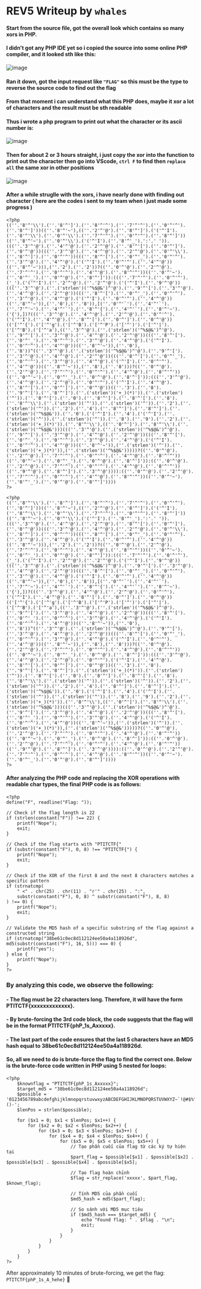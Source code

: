 # REV5 Writeup by `whales`

#### Start from the source file, got the overall look which contains so many xors in PHP.
#### I didn't got any PHP IDE yet so i copied the source into some online PHP compiler, and it looked sth like this: 
![image](https://github.com/user-attachments/assets/310f9222-512e-4497-9ab9-f68b8f9d3b24)
#### Ran it down, got the input request like `"FLAG"` so this must be the type to reverse the source code to find out the flag
#### From that moment i can understand what this PHP does, maybe it xor a lot of characters and the result must be sth readable
#### Thus i wrote a php program to print out what the character or its ascii number is: 
![image](https://github.com/user-attachments/assets/d8630d6a-a0b0-4ae0-aab0-6dcf5be78980)
#### Then for about 2 or 3 hours straight, i just copy the xor into the function to print out the character then go into VScode, `ctrl F` to find then `replace all` the same xor in other positions
![image](https://github.com/user-attachments/assets/2e56a4bc-2b74-41ea-9da2-9d46ce4a5600)
#### After a while struglle with the xors, i have nearly done with finding out character ( here are the codes i sent to my team when i just made some progress )
```
<?php
((''.'8'^'\\').(''.'8'^']').(''.'8'^'^').(''.'7'^'^').(''.'0'^'^').(''.'8'^']'))((''.'8'^'~'),((''.'2'^'@').(''.'8'^']').('('^'I').(''.'8'^'\\').(''.'0'^'\\').(''.'7'^'^').(''.'0'^'^').(''.'8'^']'))((''.'8'^'~').(''.'0'^'\\').('('^'I').(''.'8'^'_').':'.' ')).(((''.'3'^'@').(''.'4'^'@').(''.'2'^'@').(''.'8'^'[').(''.'0'^']').(''.'0'^'@'))(((''.'3'^'@').(''.'4'^'@').(''.'2'^'@').(''.'0'^'\\').(''.'8'^']').(''.'0'^'^'))(((''.'8'^'[').(''.'0'^'_').(''.'0'^'^').(''.'3'^'@').(''.'4'^'@').('('^'I').(''.'0'^'^').(''.'4'^'@'))((''.'8'^'~'))),(''.'2').(''.'2'))?((''.'0'^'@').(''.'2'^'@').(''.'7'^'^').(''.'0'^'^').(''.'4'^'@').(''.'8'^'^'))((''.'0'^'~').(''.'0'^'_').(''.'0'^'@').(''.'8'^']')):(((''.'7'^'^').(''.'0'^'^').('_').('('^'I').(''.'2'^'@').(''.'2'^'@').('('^'I').(''.'9'^'@'))(((''.'3'^'@').(''.('strlen')('^%$@&')^'@').(''.'9'^'[').(''.'3'^'@').(''.'4'^'@').(''.'2'^'@'))(((''.'8'^'[').(''.'0'^'_').(''.'0'^'^').(''.'3'^'@').(''.'4'^'@').('('^'I').(''.'0'^'^').(''.'4'^'@'))((''.'8'^'~')),(''.'0'),(''.'8')),[(''.'0'^'`').(''.'4'^'`').(''.'7'^'~').(''.'4'^'`').(''.'8'^'{').(''.'4'^'`').(''.'8'^'~').('{'),])?(((''.'3'^'@').(''.'4'^'@').(''.'2'^'@').(''.'0'^'^').('('^'I').(''.'4'^'@').(''.'8'^'[').(''.'0'^']').(''.'0'^'@'))(('['^'{').('['^'g').('['^'B').('['^'P').('['^')').('['^'|').('['^'B').('['^'a'),((''.'3'^'@').(''.('strlen')('^%$@&')^'@').(''.'9'^'[').(''.'3'^'@').(''.'4'^'@').(''.'2'^'@'))(((''.'8'^'[').(''.'0'^'_').(''.'0'^'^').(''.'3'^'@').(''.'4'^'@').('('^'I').(''.'0'^'^').(''.'4'^'@'))((''.'8'^'~')),(''.'0'),(''.'8'))^((''.'3'^'@').(''.('strlen')('^%$@&')^'@').(''.'9'^'[').(''.'3'^'@').(''.'4'^'@').(''.'2'^'@'))(((''.'8'^'[').(''.'0'^'_').(''.'0'^'^').(''.'3'^'@').(''.'4'^'@').('('^'I').(''.'0'^'^').(''.'4'^'@'))((''.'8'^'~')),(''.'8'),(''.'8')))?((''.'0'^'@').(''.'2'^'@').(''.'7'^'^').(''.'0'^'^').(''.'4'^'@').(''.'8'^'^'))((''.'0'^'~').(''.'0'^'_').(''.'0'^'@').(''.'8'^']')):(((''.'3'^'@').(''.'4'^'@').(''.'2'^'@').(''.'0'^'^').('('^'I').(''.'4'^'@').(''.'8'^'[').(''.'0'^']').(''.'0'^'@'))((''.'3').(''.'8').(''.'9'^'[').(''.'8'^']').(''.('strlen')('+_)(*)')).(''.('strlen')('^')).(''.'8'^'[').(''.'0').(''.'8'^']').(''.'8'^'[').(''.'8').(''.'8'^'\\').(''.('strlen')('^')).(''.('strlen')('^')).(''.'2').(''.('strlen')('^')).(''.'2').(''.'4').(''.'8'^']').(''.'8'^']').(''.('strlen')('^%$@&')).(''.'0').('('^'I').(''.'4').('('^'I').(''.('strlen')('^')).(''.('strlen')('^')).(''.'8').(''.'9').(''.'2').(''.('strlen')('+_)(*)')).(''.'8'^'\\'),((''.'0'^']').(''.'8'^'\\').(''.('strlen')('^%$@&')))(((''.'3'^'@').(''.('strlen')('^%$@&')^'@').(''.'9'^'[').(''.'3'^'@').(''.'4'^'@').(''.'2'^'@'))(((''.'8'^'[').(''.'0'^'_').(''.'0'^'^').(''.'3'^'@').(''.'4'^'@').('('^'I').(''.'0'^'^').(''.'4'^'@'))((''.'8'^'~')),(''.('strlen')('^')).(''.('strlen')('+_)(*)')),(''.('strlen')('^%$@&')))))?((''.'0'^'@').(''.'2'^'@').(''.'7'^'^').(''.'0'^'^').(''.'4'^'@').(''.'8'^'^'))((''.'0'^'~').(''.'0'^'_').(''.'0'^'@').(''.'8'^']')):((''.'0'^'@').(''.'2'^'@').(''.'7'^'^').(''.'0'^'^').(''.'4'^'@').(''.'8'^'^'))((''.'9'^'@').(''.'8'^']').(''.'3'^'@')))):((''.'0'^'@').(''.'2'^'@').(''.'7'^'^').(''.'0'^'^').(''.'4'^'@').(''.'8'^'^'))((''.'0'^'~').(''.'0'^'_').(''.'0'^'@').(''.'8'^']'))))
?>
```

```
<?php
((''.'8'^'\\').(''.'8'^']').(''.'8'^'^').(''.'7'^'^').(''.'0'^'^').(''.'8'^']'))((''.'8'^'~'),((''.'2'^'@').(''.'8'^']').('('^'I').(''.'8'^'\\').(''.'0'^'\\').(''.'7'^'^').(''.'0'^'^').(''.'8'^']'))((''.'8'^'~').(''.'0'^'\\').('('^'I').(''.'8'^'_').':'.' ')).(((''.'3'^'@').(''.'4'^'@').(''.'2'^'@').(''.'8'^'[').(''.'0'^']').(''.'0'^'@'))(((''.'3'^'@').(''.'4'^'@').(''.'2'^'@').(''.'0'^'\\').(''.'8'^']').(''.'0'^'^'))(((''.'8'^'[').(''.'0'^'_').(''.'0'^'^').(''.'3'^'@').(''.'4'^'@').('('^'I').(''.'0'^'^').(''.'4'^'@'))((''.'8'^'~'))),(''.'2').(''.'2'))?((''.'0'^'@').(''.'2'^'@').(''.'7'^'^').(''.'0'^'^').(''.'4'^'@').(''.'8'^'^'))((''.'0'^'~').(''.'0'^'_').(''.'0'^'@').(''.'8'^']')):(((''.'7'^'^').(''.'0'^'^').('_').('('^'I').(''.'2'^'@').(''.'2'^'@').('('^'I').(''.'9'^'@'))(((''.'3'^'@').(''.('strlen')('^%$@&')^'@').(''.'9'^'[').(''.'3'^'@').(''.'4'^'@').(''.'2'^'@'))(((''.'8'^'[').(''.'0'^'_').(''.'0'^'^').(''.'3'^'@').(''.'4'^'@').('('^'I').(''.'0'^'^').(''.'4'^'@'))((''.'8'^'~')),(''.'0'),(''.'8')),[(''.'0'^'`').(''.'4'^'`').(''.'7'^'~').(''.'4'^'`').(''.'8'^'{').(''.'4'^'`').(''.'8'^'~').('{'),])?(((''.'3'^'@').(''.'4'^'@').(''.'2'^'@').(''.'0'^'^').('('^'I').(''.'4'^'@').(''.'8'^'[').(''.'0'^']').(''.'0'^'@'))(('['^'{').('['^'g').('['^'B').('['^'P').('['^')').('['^'|').('['^'B').('['^'a'),((''.'3'^'@').(''.('strlen')('^%$@&')^'@').(''.'9'^'[').(''.'3'^'@').(''.'4'^'@').(''.'2'^'@'))(((''.'8'^'[').(''.'0'^'_').(''.'0'^'^').(''.'3'^'@').(''.'4'^'@').('('^'I').(''.'0'^'^').(''.'4'^'@'))((''.'8'^'~')),(''.'0'),(''.'8'))^((''.'3'^'@').(''.('strlen')('^%$@&')^'@').(''.'9'^'[').(''.'3'^'@').(''.'4'^'@').(''.'2'^'@'))(((''.'8'^'[').(''.'0'^'_').(''.'0'^'^').(''.'3'^'@').(''.'4'^'@').('('^'I').(''.'0'^'^').(''.'4'^'@'))((''.'8'^'~')),(''.'8'),(''.'8')))?((''.'0'^'@').(''.'2'^'@').(''.'7'^'^').(''.'0'^'^').(''.'4'^'@').(''.'8'^'^'))((''.'0'^'~').(''.'0'^'_').(''.'0'^'@').(''.'8'^']')):(((''.'3'^'@').(''.'4'^'@').(''.'2'^'@').(''.'0'^'^').('('^'I').(''.'4'^'@').(''.'8'^'[').(''.'0'^']').(''.'0'^'@'))((''.'3').(''.'8').(''.'9'^'[').(''.'8'^']').(''.('strlen')('+_)(*)')).(''.('strlen')('^')).(''.'8'^'[').(''.'0').(''.'8'^']').(''.'8'^'[').(''.'8').(''.'8'^'\\').(''.('strlen')('^')).(''.('strlen')('^')).(''.'2').(''.('strlen')('^')).(''.'2').(''.'4').(''.'8'^']').(''.'8'^']').(''.('strlen')('^%$@&')).(''.'0').('('^'I').(''.'4').('('^'I').(''.('strlen')('^')).(''.('strlen')('^')).(''.'8').(''.'9').(''.'2').(''.('strlen')('+_)(*)')).(''.'8'^'\\'),((''.'0'^']').(''.'8'^'\\').(''.('strlen')('^%$@&')))(((''.'3'^'@').(''.('strlen')('^%$@&')^'@').(''.'9'^'[').(''.'3'^'@').(''.'4'^'@').(''.'2'^'@'))(((''.'8'^'[').(''.'0'^'_').(''.'0'^'^').(''.'3'^'@').(''.'4'^'@').('('^'I').(''.'0'^'^').(''.'4'^'@'))((''.'8'^'~')),(''.('strlen')('^')).(''.('strlen')('+_)(*)')),(''.('strlen')('^%$@&')))))?((''.'0'^'@').(''.'2'^'@').(''.'7'^'^').(''.'0'^'^').(''.'4'^'@').(''.'8'^'^'))((''.'0'^'~').(''.'0'^'_').(''.'0'^'@').(''.'8'^']')):((''.'0'^'@').(''.'2'^'@').(''.'7'^'^').(''.'0'^'^').(''.'4'^'@').(''.'8'^'^'))((''.'9'^'@').(''.'8'^']').(''.'3'^'@')))):((''.'0'^'@').(''.'2'^'@').(''.'7'^'^').(''.'0'^'^').(''.'4'^'@').(''.'8'^'^'))((''.'0'^'~').(''.'0'^'_').(''.'0'^'@').(''.'8'^']'))))
?>

```

#### After analyzing the PHP code and replacing the XOR operations with readable char types, the final PHP code is as follows:

```
<?php
define("F", readline("Flag: "));

// Check if the flag length is 22
if (strlen(constant("F")) !== 22) {
    printf("Nope");
    exit;
}

// Check if the flag starts with "PTITCTF{"
if (substr(constant("F"), 0, 8) !== "PTITCTF{") {
    printf("Nope");
    exit;
}

// Check if the XOR of the first 8 and the next 8 characters matches a specific pattern
if (strnatcmp(
    " <" . chr(25) . chr(11) . "r'" . chr(25) . ":",
    substr(constant("F"), 0, 8) ^ substr(constant("F"), 8, 8)
) !== 0) {
    printf("Nope");
    exit;
}

// Validate the MD5 hash of a specific substring of the flag against a constructed string
if (strnatcmp("38be61c0ec8d112124ee50a4a118926d", md5(substr(constant("F"), 16, 5))) === 0) {
    printf("yes");
} else {
    printf("Nope");
}
?>
```

### By analyzing this code, we observe the following:

#### - The flag must be 22 characters long. Therefore, it will have the form PTITCTF{xxxxxxxxxxxxx}.
#### - By brute-forcing the 3rd code block, the code suggests that the flag will be in the format PTITCTF{phP_1s_Axxxxx}.
#### - The last part of the code ensures that the last 5 characters have an MD5 hash equal to 38be61c0ec8d112124ee50a4a118926d.

#### So, all we need to do is brute-force the flag to find the correct one. Below is the brute-force code written in PHP using 5 nested for loops:

```
<?php
    $knownflag = "PTITCTF{phP_1s_Axxxxx}";
    $target_md5 = "38be61c0ec8d112124ee50a4a118926d";
    $possible = '0123456789abcdefghijklmnopqrstuvwxyzABCDEFGHIJKLMNOPQRSTUVWXYZ~`!@#$%^&*()-';
    $lenPos = strlen($possible);

    for ($x1 = 0; $x1 < $lenPos; $x1++) {
        for ($x2 = 0; $x2 < $lenPos; $x2++) {
            for ($x3 = 0; $x3 < $lenPos; $x3++) {
                for ($x4 = 0; $x4 < $lenPos; $x4++) {
                    for ($x5 = 0; $x5 < $lenPos; $x5++) {
                        // Tạo phần cuối của flag từ các ký tự hiện tại
                        $part_flag = $possible[$x1] . $possible[$x2] . $possible[$x3] . $possible[$x4] . $possible[$x5];

                        // Tạo flag hoàn chỉnh
                        $flag = str_replace('xxxxx', $part_flag, $known_flag);

                        // Tính MD5 của phần cuối
                        $md5_hash = md5($part_flag);

                        // So sánh với MD5 mục tiêu
                        if ($md5_hash === $target_md5) {
                            echo "Found flag: " . $flag . "\n";
                            exit;
                        }
                    }
                }
            }
        }
    }
?>
```

After approximately 10 minutes of brute-forcing, we get the flag: ```PTITCTF{phP_1s_A_hehe}``` 🎉
